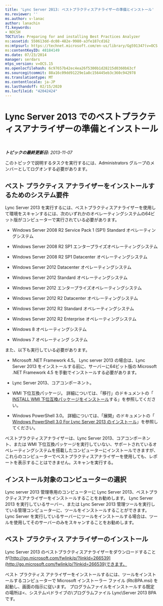 ```yaml
---
title: 'Lync Server 2013: ベストプラクティスアナライザーの準備とインストール'
ms.reviewer: ''
ms.author: v-lanac
author: lanachin
f1.keywords:
- NOCSH
TOCTitle: Preparing for and installing Best Practices Analyzer
ms:assetid: 550613dd-dc08-482e-9980-a3fe187cd162
ms:mtpsurl: https://technet.microsoft.com/en-us/library/Gg591347(v=OCS.15)
ms:contentKeyID: 48184149
ms.date: 07/23/2014
manager: serdars
mtps_version: v=OCS.15
ms.openlocfilehash: 6c97657b42ec4ea26f5300b1d28215d0360b63cf
ms.sourcegitcommit: 88a16c09dd91229e1a8c156445eb3c360c942978
ms.translationtype: MT
ms.contentlocale: ja-JP
ms.lasthandoff: 02/15/2020
ms.locfileid: "42042424"
---
```

<div data-xmlns="http://www.w3.org/1999/xhtml">

<div class="topic" data-xmlns="http://www.w3.org/1999/xhtml" data-msxsl="urn:schemas-microsoft-com:xslt" data-cs="http://msdn.microsoft.com/">

<div data-asp="http://msdn2.microsoft.com/asp">

# <a name="preparing-for-and-installing-best-practices-analyzer-in-lync-server-2013"></a>Lync Server 2013 でのベストプラクティスアナライザーの準備とインストール

</div>

<div id="mainSection">

<div id="mainBody">

<span> </span>

_**トピックの最終更新日:** 2013-11-07_

このトピックで説明するタスクを実行するには、Administrators グループのメンバーとしてログオンする必要があります。

<div>

## <a name="system-requirements-for-best-practices-analyzer-installation"></a>ベスト プラクティス アナライザーをインストールするためのシステム要件

Lync Server 2013 を実行するには、ベストプラクティスアナライザーを使用して環境をスキャンするには、次のいずれかのオペレーティングシステムの64ビット版がコンピューターで実行されている必要があります。

  - Windows Server 2008 R2 Service Pack 1 (SP1) Standard オペレーティングシステム

  - Windows Server 2008 R2 SP1 エンタープライズオペレーティングシステム

  - Windows Server 2008 R2 SP1 Datacenter オペレーティングシステム

  - Windows Server 2012 Datacenter オペレーティングシステム

  - Windows Server 2012 Standard オペレーティングシステム

  - Windows Server 2012 エンタープライズオペレーティングシステム

  - Windows Server 2012 R2 Datacenter オペレーティングシステム

  - Windows Server 2012 R2 Standard オペレーティングシステム

  - Windows Server 2012 R2 Enterprise オペレーティングシステム

  - Windows 8 オペレーティングシステム

  - Windows 7 オペレーティング システム

また、以下も実行している必要があります。

  - Microsoft .NET Framework 4.5。 Lync server 2013 の場合は、Lync Server 2013 をインストールする前に、サーバーに64ビット版の Microsoft .NET Framework 4.5 を手動でインストールする必要があります。

  - Lync Server 2013、コアコンポーネント。

  - WMI 下位互換パッケージ。 詳細については、「移行」のドキュメントの「 [INSTALL WMI 下位互換パッケージをインストール](install-wmi-backward-compatibility-package.md)する」を参照してください。

  - Windows PowerShell 3.0。 詳細については、「展開」のドキュメントの「 [Windows PowerShell 3.0 For Lync Server 2013 のインストール](lync-server-2013-installing-windows-powershell-3-0.md)」を参照してください。

ベストプラクティスアナライザーは、Lync Server 2013、コアコンポーネント、または WMI 下位互換パッケージを実行していない、サポートされているオペレーティングシステムを搭載したコンピューターにインストールできますが、これらのコンピューターでベストプラクティスアナライザーを使用しても、レポートを表示することはできません。スキャンを実行する。

</div>

<div>

## <a name="choosing-a-computer-for-installation"></a>インストール対象のコンピューターの選択

Lync server 2013 管理専用のコンピューターに Lync Server 2013、ベストプラクティスアナライザーをインストールすることをお勧めします。 Lync Server 2013 を実行しているサーバー、または Lync Server 2013 管理ツールを実行している管理コンピューターに、ツールをインストールすることができます。 Lync Server を実行しているサーバーにツールをインストールする場合は、ツールを使用してそのサーバーのみをスキャンすることをお勧めします。

</div>

<div>

## <a name="installing-best-practices-analyzer"></a>ベスト プラクティス アナライザーのインストール

Lync Server 2013 のベストプラクティスアナライザーをダウンロードすることが[http://go.microsoft.com/fwlink/p/?linkId=266539](http://go.microsoft.com/fwlink/p/?linkid=266539)できます。

ベスト プラクティス アナライザーをインストールするには、ツールをインストールするコンピューターで Microsoft インストーラー ファイル (RtcBPA.msi) を起動し、画面の指示に従います。 プログラムファイルをインストールする既定の場所は\<、システム\>\\ドライブの\\プログラムファイル Lync\\Server 2013 BPA です。

</div>

</div>

<span> </span>

</div>

</div>

</div>

